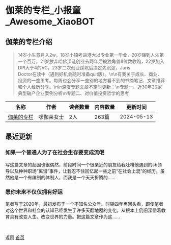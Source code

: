# 伽莱的专栏_小报童_Awesome_XiaoBOT

## 伽莱的专栏介绍
> 14岁小生意月入2w，18岁小镇考进港大以专业第一毕业，20岁赚到人生第一个百万，21岁放弃哈佛深造创业去两年后被独角兽8位数收购，22岁加入DPI大于4的VC，23岁二次创业踩坑后决定先沉淀，Juris  
Doctor在读中（遇到好机会随时准备quit版）。\n\n有我关于成长、商业、投资的一些思考。每周也会分享一些别的地方看不到的书摘笔记、文章推荐和个人经历分享。\n\n深度专题文章不定时更新：\n专题一、近30年20家典型破产企业案例分析\n专题二、对价值投资哲学的思考  
  


|名称|作者|读者数量|内容数量|更新时间|
|---|---|---|---|---|
|[伽莱的专栏](https://xiaobot.net/p/galaiodyssey?refer=0b133df9-27dc-423b-8101-639049001c13)|嘿伽莱女士|2人|263篇|2024-05-13|

## 最近更新
### 如果一个普通人为了在社会生存要变成流氓

写这篇文章的起因也很偶然，前段时间一个很亲近的朋友给我吐槽他遇到的sb领导以及种种职场“离谱”事件，让我忍不住回忆起一些之前“在社会上混”的经历。虽然他是一个有编制的体制人，而我是一个天天折腾的......

### 愿你未来不仅仅拥有好运

笔者写于2020年，最初发布于一个不知名公众号。时隔四年再回头看，即使笔者对这个世界和社会的认知已经发生了许多天翻地覆的变化，从根本上仍旧深信着教育具有改变人生、改变世界的力量。把这篇文章作为这......


<a href="https://github.com/Reno9527/awesome-xiaobot" style="color: white; text-decoration: none;">awesome-xiaobot</a>

返回 [首页](../README.md)
